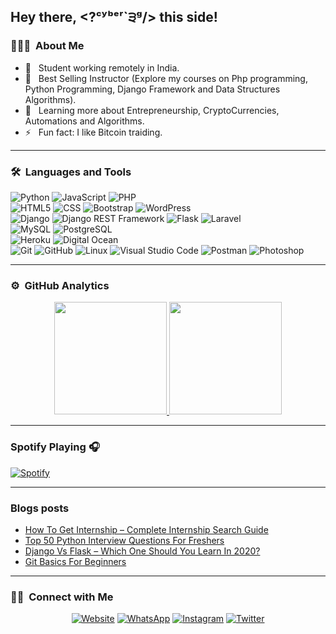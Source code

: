 ## Hey there, <?ᶜʸᵇᵉʳ`੩ᵍ/> this side!

### 👨🏻‍💻 &nbsp;About Me

- 🤔 &nbsp; Student  working remotely in India.
- 💼 &nbsp; Best Selling Instructor (Explore my courses on Php programming, Python Programming, Django Framework and Data Structures Algorithms).
- 🌱 &nbsp; Learning more about Entrepreneurship, CryptoCurrencies, Automations and Algorithms.
- ⚡️ &nbsp; Fun fact: I like Bitcoin traiding.

---

### 🛠 &nbsp;Languages and Tools

  ![Python](https://img.shields.io/badge/-Python-333333?style=flat&logo=python)
  ![JavaScript](https://img.shields.io/badge/-JavaScript-333333?style=flat&logo=javascript)
  ![PHP](https://img.shields.io/badge/-PHP-333333?style=flat&logo=PHP)  
  ![HTML5](https://img.shields.io/badge/-HTML5-333333?style=flat&logo=HTML5)
  ![CSS](https://img.shields.io/badge/-CSS-333333?style=flat&logo=CSS3&logoColor=1572B6)
  ![Bootstrap](https://img.shields.io/badge/-Bootstrap-333333?style=flat&logo=bootstrap&logoColor=563D7C)
  ![WordPress](https://img.shields.io/badge/-WordPress-21759B?style=flat&logo=WordPress)  
  ![Django](https://img.shields.io/badge/-Django-092E20?style=flat&logo=django)
  ![Django REST Framework](https://img.shields.io/badge/-Django%20REST%20Framework-092E20?style=flat&logo=django)
  ![Flask](https://img.shields.io/badge/-Flask-000000?style=flat&logo=flask)
  ![Laravel](https://img.shields.io/badge/-Laravel-000000?style=flat&logo=laravel)  
  ![MySQL](https://img.shields.io/badge/-MySQL-333333?style=flat&logo=mysql)
  ![PostgreSQL](https://img.shields.io/badge/-PostgreSQL-336791?style=flat&logo=PostgreSQL)  
  ![Heroku](https://img.shields.io/badge/-Heroku-430098?style=flat&logo=heroku)
  ![Digital Ocean](https://img.shields.io/badge/-Digital%20Ocean-333333?style=flat&logo=digitalocean)  
  ![Git](https://img.shields.io/badge/-Git-333333?style=flat&logo=git)
  ![GitHub](https://img.shields.io/badge/-GitHub-333333?style=flat&logo=github)
  ![Linux](https://img.shields.io/badge/-Linux-003366?style=flat&logo=linux)
  ![Visual Studio Code](https://img.shields.io/badge/-Visual%20Studio%20Code-333333?style=flat&logo=visual-studio-code&logoColor=007ACC)
  ![Postman](https://img.shields.io/badge/-Postman-000000?style=flat&logo=postman)
  ![Photoshop](https://img.shields.io/badge/-Photoshop-333333?style=flat&logo=adobe-photoshop)    

---

### ⚙️ &nbsp;GitHub Analytics

<p align="center">
<a href="https://github.com/CYBER-3G">
  <img height="180em" src="https://github-readme-stats-eight-theta.vercel.app/api?username=CYBER-3G&show_icons=true&theme=buefy&include_all_commits=true&count_private=true"/>
  <img height="180em" src="https://github-readme-stats-eight-theta.vercel.app/api/top-langs/?username=CYBER-3G&layout=compact&langs_count=8&theme=buefy"/>
</a>
</p>

---

### Spotify Playing 🎧
[![Spotify](https://novatorem.visualbean.vercel.app/api/spotify)](https://open.spotify.com/user/1112981871)

---

### Blogs posts

<!-- BLOG-POST-LIST:START -->
- [How To Get Internship – Complete Internship Search Guide](https://unwiredlearning.com/blog/complete-internship-guide/)
- [Top 50 Python Interview Questions For Freshers](https://unwiredlearning.com/blog/top-50-python-interview-questions-for-freshers-theory-version/)
- [Django Vs Flask – Which One Should You Learn In 2020?](https://unwiredlearning.com/blog/django-vs-flask/)
- [Git Basics For Beginners](https://unwiredlearning.com/blog/git-basic-for-beginners/)
<!-- BLOG-POST-LIST:END -->

---

### 🤝🏻 &nbsp;Connect with Me 

<p align="center">
<a href="https://linktr.ee/cyber_3g/"><img alt="Website" src="https://img.shields.io/badge/website-linktr.ee/cyber_3g-green"></a>
<a href="https://wa.me/message/WWDRPORE2YICA1"><img alt="WhatsApp" src="https://img.shields.io/badge/Wa.me/WhatsApp-blue"></a>
<a href="https://www.instagram.com/CYBER_3G/"><img alt="Instagram" src="https://img.shields.io/badge/instagram-CYBER_3G-red"></a>
<a href="https://twitter.com/CYBER_3G"><img alt="Twitter" src="https://img.shields.io/badge/twitter-CYBER_3G-blue"></a>
</p>
